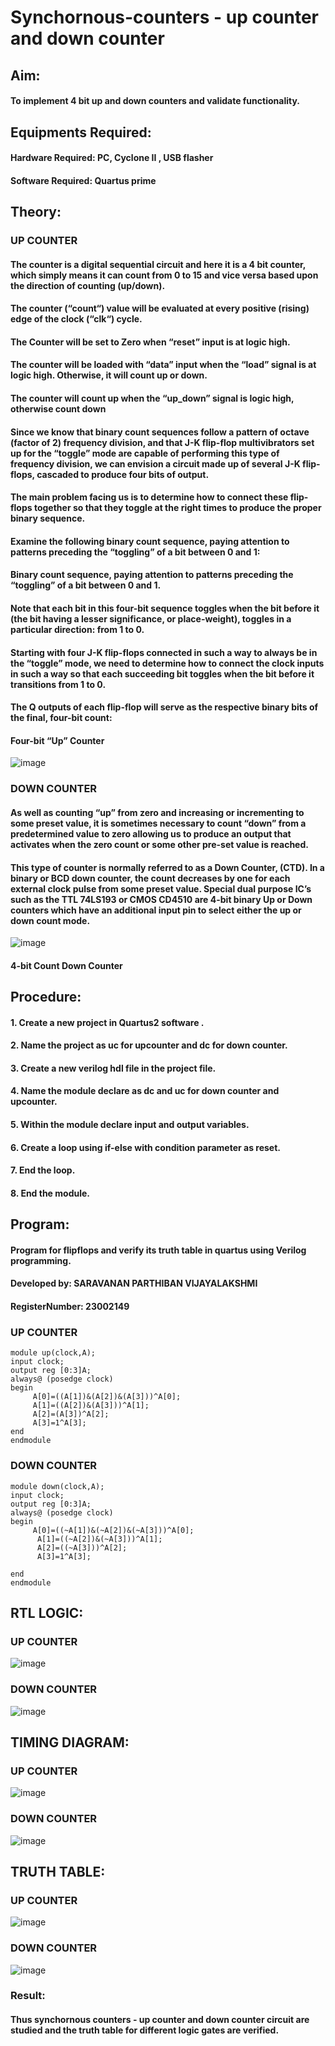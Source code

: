 # Synchornous-counters - up counter and down counter 
## Aim: 
#### To implement 4 bit up and down counters and validate  functionality.
## Equipments Required:
#### Hardware Required:   PC, Cyclone II , USB flasher
#### Software Required:   Quartus prime
## Theory:

### UP COUNTER 
#### The counter is a digital sequential circuit and here it is a 4 bit counter, which simply means it can count from 0 to 15 and vice versa based upon the direction of counting (up/down). 

#### The counter (“count“) value will be evaluated at every positive (rising) edge of the clock (“clk“) cycle.
#### The Counter will be set to Zero when “reset” input is at logic high.
#### The counter will be loaded with “data” input when the “load” signal is at logic high. Otherwise, it will count up or down.
#### The counter will count up when the “up_down” signal is logic high, otherwise count down

#### Since we know that binary count sequences follow a pattern of octave (factor of 2) frequency division, and that J-K flip-flop multivibrators set up for the “toggle” mode are capable of performing this type of frequency division, we can envision a circuit made up of several J-K flip-flops, cascaded to produce four bits of output.
#### The main problem facing us is to determine how to connect these flip-flops together so that they toggle at the right times to produce the proper binary sequence.
#### Examine the following binary count sequence, paying attention to patterns preceding the “toggling” of a bit between 0 and 1:
#### Binary count sequence, paying attention to patterns preceding the “toggling” of a bit between 0 and 1.

#### Note that each bit in this four-bit sequence toggles when the bit before it (the bit having a lesser significance, or place-weight), toggles in a particular direction: from 1 to 0.



 
 

#### Starting with four J-K flip-flops connected in such a way to always be in the “toggle” mode, we need to determine how to connect the clock inputs in such a way so that each succeeding bit toggles when the bit before it transitions from 1 to 0.

#### The Q outputs of each flip-flop will serve as the respective binary bits of the final, four-bit count:

 
 

#### Four-bit “Up” Counter
![image](https://user-images.githubusercontent.com/36288975/169644758-b2f4339d-9532-40c5-af40-8f4f8c942e2c.png)



### DOWN COUNTER 

#### As well as counting “up” from zero and increasing or incrementing to some preset value, it is sometimes necessary to count “down” from a predetermined value to zero allowing us to produce an output that activates when the zero count or some other pre-set value is reached.

#### This type of counter is normally referred to as a Down Counter, (CTD). In a binary or BCD down counter, the count decreases by one for each external clock pulse from some preset value. Special dual purpose IC’s such as the TTL 74LS193 or CMOS CD4510 are 4-bit binary Up or Down counters which have an additional input pin to select either the up or down count mode.
![image](https://user-images.githubusercontent.com/36288975/169644844-1a14e123-7228-4ed8-81a9-eb937dff4ac8.png)


#### 4-bit Count Down Counter
## Procedure:
#### 1. Create a new project in Quartus2 software .
#### 2. Name the project as uc for upcounter and dc for down counter.
#### 3. Create a new verilog hdl file in the project file.
#### 4. Name the module declare as dc and uc for down counter and upcounter.
#### 5. Within the module declare input and output variables.
#### 6. Create a loop using if-else with condition parameter as reset.
#### 7. End the loop.
#### 8. End the module.



## Program: 
#### Program for flipflops  and verify its truth table in quartus using Verilog programming.
#### Developed by: SARAVANAN PARTHIBAN VIJAYALAKSHMI
#### RegisterNumber: 23002149
### UP COUNTER
```
module up(clock,A);
input clock;
output reg [0:3]A;
always@ (posedge clock)
begin
     A[0]=((A[1])&(A[2])&(A[3]))^A[0];
     A[1]=((A[2])&(A[3]))^A[1];
     A[2]=(A[3])^A[2];
     A[3]=1^A[3];
end
endmodule
```
### DOWN COUNTER
```
module down(clock,A);
input clock;
output reg [0:3]A;
always@ (posedge clock)
begin
     A[0]=((~A[1])&(~A[2])&(~A[3]))^A[0];
	  A[1]=((~A[2])&(~A[3]))^A[1];
	  A[2]=((~A[3]))^A[2];
	  A[3]=1^A[3];
	 
end
endmodule
```







## RTL LOGIC:
### UP COUNTER 
![image](https://github.com/SaravananPV3010/Exp-7-Synchornous-counters-/assets/139754526/36de2b1b-31f2-4adc-acbe-207b7103da72)

### DOWN COUNTER  
![image](https://github.com/SaravananPV3010/Exp-7-Synchornous-counters-/assets/139754526/4aa507e2-b015-4247-8434-ba0384ae842b)










## TIMING DIAGRAM:
### UP COUNTER  
![image](https://github.com/SaravananPV3010/Exp-7-Synchornous-counters-/assets/139754526/e5f233a4-60df-4839-9113-913e5a58c92f)
### DOWN COUNTER
![image](https://github.com/SaravananPV3010/Exp-7-Synchornous-counters-/assets/139754526/0b05dbe4-db34-4bc8-a0af-1b80385081ed)






## TRUTH TABLE:
### UP COUNTER
![image](https://github.com/SaravananPV3010/Exp-7-Synchornous-counters-/assets/139754526/09c5291b-438e-458b-85e4-6b950dc1f046)

### DOWN COUNTER
![image](https://github.com/SaravananPV3010/Exp-7-Synchornous-counters-/assets/139754526/f8721b36-9431-42a8-bf5d-d3e70db6adb9)







### Result:
#### Thus synchornous counters - up counter and down counter circuit are studied and the truth table for different logic gates are verified.
